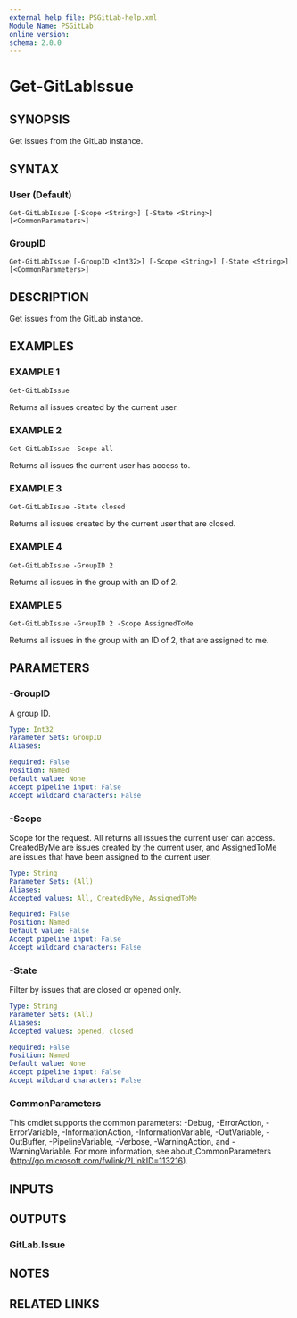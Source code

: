 ```yaml
---
external help file: PSGitLab-help.xml
Module Name: PSGitLab
online version:
schema: 2.0.0
---
```


# Get-GitLabIssue

## SYNOPSIS
Get issues from the GitLab instance.

## SYNTAX

### User (Default)
```
Get-GitLabIssue [-Scope <String>] [-State <String>] [<CommonParameters>]
```

### GroupID
```
Get-GitLabIssue [-GroupID <Int32>] [-Scope <String>] [-State <String>] [<CommonParameters>]
```

## DESCRIPTION
Get issues from the GitLab instance.

## EXAMPLES

### EXAMPLE 1
```
Get-GitLabIssue
```

Returns all issues created by the current user.

### EXAMPLE 2
```
Get-GitLabIssue -Scope all
```

Returns all issues the current user has access to.

### EXAMPLE 3
```
Get-GitLabIssue -State closed
```

Returns all issues created by the current user that are closed.

### EXAMPLE 4
```
Get-GitLabIssue -GroupID 2
```

Returns all issues in the group with an ID of 2.

### EXAMPLE 5
```
Get-GitLabIssue -GroupID 2 -Scope AssignedToMe
```

Returns all issues in the group with an ID of 2, that are assigned to me.

## PARAMETERS

### -GroupID
A group ID.

```yaml
Type: Int32
Parameter Sets: GroupID
Aliases:

Required: False
Position: Named
Default value: None
Accept pipeline input: False
Accept wildcard characters: False
```

### -Scope
Scope for the request. All returns all issues the current user can access. CreatedByMe are issues created by the current user, and AssignedToMe are issues that have been assigned to the current user.

```yaml
Type: String
Parameter Sets: (All)
Aliases:
Accepted values: All, CreatedByMe, AssignedToMe

Required: False
Position: Named
Default value: False
Accept pipeline input: False
Accept wildcard characters: False
```

### -State
Filter by issues that are closed or opened only.

```yaml
Type: String
Parameter Sets: (All)
Aliases:
Accepted values: opened, closed

Required: False
Position: Named
Default value: None
Accept pipeline input: False
Accept wildcard characters: False
```

### CommonParameters
This cmdlet supports the common parameters: -Debug, -ErrorAction, -ErrorVariable, -InformationAction, -InformationVariable, -OutVariable, -OutBuffer, -PipelineVariable, -Verbose, -WarningAction, and -WarningVariable. For more information, see about_CommonParameters (http://go.microsoft.com/fwlink/?LinkID=113216).

## INPUTS

## OUTPUTS

### GitLab.Issue

## NOTES

## RELATED LINKS
